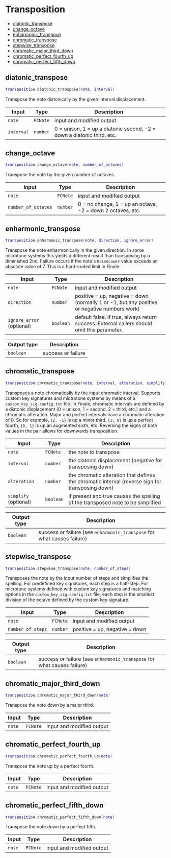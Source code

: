 # Transposition

- [diatonic_transpose](#diatonic_transpose)
- [change_octave](#change_octave)
- [enharmonic_transpose](#enharmonic_transpose)
- [chromatic_transpose](#chromatic_transpose)
- [stepwise_transpose](#stepwise_transpose)
- [chromatic_major_third_down](#chromatic_major_third_down)
- [chromatic_perfect_fourth_up](#chromatic_perfect_fourth_up)
- [chromatic_perfect_fifth_down](#chromatic_perfect_fifth_down)

## diatonic_transpose

```lua
transposition.diatonic_transpose(note, interval)
```

Transpose the note diatonically by the given interval displacement.

| Input | Type | Description |
| --- | --- | --- |
| `note` | `FCNote` | input and modified output |
| `interval` | `number` | 0 = unison, 1 = up a diatonic second, -2 = down a diatonic third, etc. |

## change_octave

```lua
transposition.change_octave(note, number_of_octaves)
```

Transpose the note by the given number of octaves.

| Input | Type | Description |
| --- | --- | --- |
| `note` | `FCNote` | input and modified output |
| `number_of_octaves` | `number` | 0 = no change, 1 = up an octave, -2 = down 2 octaves, etc. |

## enharmonic_transpose

```lua
transposition.enharmonic_transpose(note, direction, ignore_error)
```

Transpose the note enharmonically in the given direction. In some microtone systems this yields a different result than transposing by a diminished 2nd.
Failure occurs if the note's `RaiseLower` value exceeds an absolute value of 7. This is a hard-coded limit in Finale.

| Input | Type | Description |
| --- | --- | --- |
| `note` | `FCNote` | input and modified output |
| `direction` | `number` | positive = up, negative = down (normally 1 or -1, but any positive or negative numbers work) |
| `ignore_error` (optional) | `boolean` | default false. If true, always return success. External callers should omit this parameter. |

| Output type | Description |
| --- | --- |
| `boolean` | success or failure |

## chromatic_transpose

```lua
transposition.chromatic_transpose(note, interval, alteration, simplify)
```

Transposes a note chromatically by the input chromatic interval. Supports custom key signatures
and mictrotone systems by means of a `custom_key_sig.config.txt` file. In Finale, chromatic intervals
are defined by a diatonic displacement (0 = unison, 1 = second, 2 = third, etc.) and a chromatic alteration.
Major and perfect intervals have a chromatic alteration of 0. So for example, `{2, -1}` is up a minor third, `{3, 0}`
is up a perfect fourth, `{5, 1}` is up an augmented sixth, etc. Reversing the signs of both values in the pair
allows for downwards transposition.

| Input | Type | Description |
| --- | --- | --- |
| `note` | `FCNote` | the note to transpose |
| `interval` | `number` | the diatonic displacement (negative for transposing down) |
| `alteration` | `number` | the chromatic alteration that defines the chromatic interval (reverse sign for transposing down) |
| `simplify` (optional) | `boolean` | if present and true causes the spelling of the transposed note to be simplified |

| Output type | Description |
| --- | --- |
| `boolean` | success or failure (see `enharmonic_transpose` for what causes failure) |

## stepwise_transpose

```lua
transposition.stepwise_transpose(note, number_of_steps)
```

Transposes the note by the input number of steps and simplifies the spelling.
For predefined key signatures, each step is a half-step.
For microtone systems defined with custom key signatures and matching options in the `custom_key_sig.config.txt` file,
each step is the smallest division of the octave defined by the custom key signature.

| Input | Type | Description |
| --- | --- | --- |
| `note` | `FCNote` | input and modified output |
| `number_of_steps` | `number` | positive = up, negative = down |

| Output type | Description |
| --- | --- |
| `boolean` | success or failure (see `enharmonic_transpose` for what causes failure) |

## chromatic_major_third_down

```lua
transposition.chromatic_major_third_down(note)
```

Transpose the note down by a major third.

| Input | Type | Description |
| --- | --- | --- |
| `note` | `FCNote` | input and modified output |

## chromatic_perfect_fourth_up

```lua
transposition.chromatic_perfect_fourth_up(note)
```

Transpose the note up by a perfect fourth.

| Input | Type | Description |
| --- | --- | --- |
| `note` | `FCNote` | input and modified output |

## chromatic_perfect_fifth_down

```lua
transposition.chromatic_perfect_fifth_down(note)
```

Transpose the note down by a perfect fifth.

| Input | Type | Description |
| --- | --- | --- |
| `note` | `FCNote` | input and modified output |